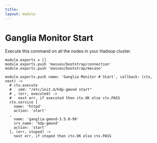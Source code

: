 ```yaml
---
title: 
layout: module
---
```


# Ganglia Monitor Start

Execute this command on all the nodes in your Hadoop cluster.

    module.exports = []
    module.exports.push 'masson/bootstrap/connection'
    module.exports.push 'masson/bootstrap/mecano'

    module.exports.push name: 'Ganglia Monitor # Start', callback: (ctx, next) ->
      # ctx.execute
      #   cmd: "/etc/init.d/hdp-gmond start"
      # , (err, executed) ->
      #   next err, if executed then ctx.OK else ctx.PASS
      ctx.service [
        name: 'httpd'
        action: 'start'
      ,
        name: 'ganglia-gmond-3.5.0-99'
        srv_name: 'hdp-gmond'
        action: 'start'
      ], (err, stoped) ->
        next err, if stoped then ctx.OK else ctx.PASS


